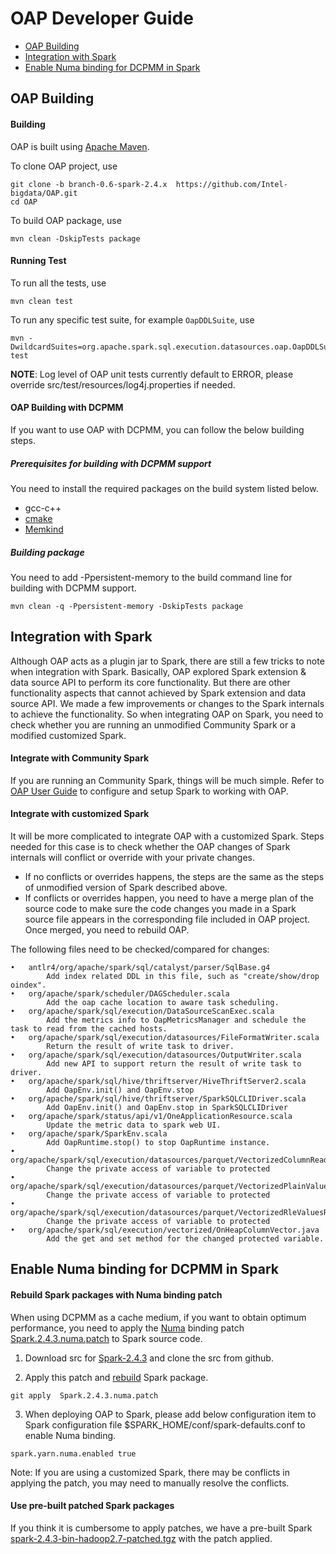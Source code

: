 # OAP Developer Guide

* [OAP Building](#OAP-Building)
* [Integration with Spark](#integration-with-spark)
* [Enable Numa binding for DCPMM in Spark](#enable-numa-binding-for-dcpmm-in-spark)



## OAP Building

#### Building
OAP is built using [Apache Maven](http://maven.apache.org/).

To clone OAP project, use

```
git clone -b branch-0.6-spark-2.4.x  https://github.com/Intel-bigdata/OAP.git
cd OAP
```

To build OAP package, use

```
mvn clean -DskipTests package
```

#### Running Test

To run all the tests, use
```
mvn clean test
```
To run any specific test suite, for example `OapDDLSuite`, use
```
mvn -DwildcardSuites=org.apache.spark.sql.execution.datasources.oap.OapDDLSuite test
```
**NOTE**: Log level of OAP unit tests currently default to ERROR, please override src/test/resources/log4j.properties if needed.


#### OAP Building with DCPMM

If you want to use OAP with DCPMM,  you can follow the below building steps.

##### Prerequisites for building with DCPMM support

You  need to install the required packages on the build system listed below.

- gcc-c++
- [cmake](https://help.directadmin.com/item.php?id=494)
- [Memkind](https://github.com/memkind/memkind)


##### Building package
You need to add -Ppersistent-memory to the build command line for building with DCPMM support.
```
mvn clean -q -Ppersistent-memory -DskipTests package
```

## Integration with Spark

Although OAP acts as a plugin jar to Spark, there are still a few tricks to note when integration with Spark. Basically, OAP explored Spark extension & data source API to perform its core functionality. But there are other functionality aspects that cannot achieved by Spark extension and data source API. We made a few improvements or changes to the Spark internals to achieve the functionality. So when integrating OAP on Spark, you need to check whether you are running an unmodified Community Spark or a modified customized Spark.

#### Integrate with Community Spark

If you are running an Community Spark, things will be much simple. Refer to [OAP User Guide](OAP-User-Guide.md) to configure and setup Spark to working with OAP.

#### Integrate with customized Spark

It will be more complicated to integrate OAP with a customized Spark. Steps needed for this case is to check whether the OAP changes of Spark internals will conflict or override with your private changes. 
- If no conflicts or overrides happens, the steps are the same as the steps of unmodified version of Spark described above. 
- If conflicts or overrides happen, you need to have a merge plan of the source code to make sure the code changes you made in a Spark source file appears in the corresponding file included in OAP project. Once merged, you need to rebuild OAP.

The following files need to be checked/compared for changes:

```
•	antlr4/org/apache/spark/sql/catalyst/parser/SqlBase.g4  
		Add index related DDL in this file, such as "create/show/drop oindex". 
•	org/apache/spark/scheduler/DAGScheduler.scala           
		Add the oap cache location to aware task scheduling.
•	org/apache/spark/sql/execution/DataSourceScanExec.scala   
		Add the metrics info to OapMetricsManager and schedule the task to read from the cached hosts.
•	org/apache/spark/sql/execution/datasources/FileFormatWriter.scala
		Return the result of write task to driver.
•	org/apache/spark/sql/execution/datasources/OutputWriter.scala  
		Add new API to support return the result of write task to driver.
•	org/apache/spark/sql/hive/thriftserver/HiveThriftServer2.scala
		Add OapEnv.init() and OapEnv.stop
•	org/apache/spark/sql/hive/thriftserver/SparkSQLCLIDriver.scala
		Add OapEnv.init() and OapEnv.stop in SparkSQLCLIDriver
•	org/apache/spark/status/api/v1/OneApplicationResource.scala    
		Update the metric data to spark web UI.
•	org/apache/spark/SparkEnv.scala
		Add OapRuntime.stop() to stop OapRuntime instance.
•	org/apache/spark/sql/execution/datasources/parquet/VectorizedColumnReader.java
		Change the private access of variable to protected
•	org/apache/spark/sql/execution/datasources/parquet/VectorizedPlainValuesReader.java
		Change the private access of variable to protected
•	org/apache/spark/sql/execution/datasources/parquet/VectorizedRleValuesReader.java
		Change the private access of variable to protected
•	org/apache/spark/sql/execution/vectorized/OnHeapColumnVector.java
		Add the get and set method for the changed protected variable.
```

## Enable Numa binding for DCPMM in Spark

#### Rebuild Spark packages with Numa binding patch 

When using DCPMM as a cache medium, if you want to obtain optimum performance, you need to apply the [Numa](https://www.kernel.org/doc/html/v4.18/vm/numa.html) binding patch [Spark.2.4.3.numa.patch](./Spark.2.4.3.numa.patch) to Spark source code.

1. Download src for [Spark-2.4.3](https://archive.apache.org/dist/spark/spark-2.4.3/spark-2.4.3.tgz) and clone the src from github.

2. Apply this patch and [rebuild](https://spark.apache.org/docs/latest/building-spark.html) Spark package.

```
git apply  Spark.2.4.3.numa.patch
```

3. When deploying OAP to Spark, please add below configuration item to Spark configuration file $SPARK_HOME/conf/spark-defaults.conf to enable Numa binding.

```
spark.yarn.numa.enabled true 
```
Note: If you are using a customized Spark, there may be conflicts in applying the patch, you may need to manually resolve the conflicts.

#### Use pre-built patched Spark packages 

If you think it is cumbersome to apply patches, we have a pre-built Spark [spark-2.4.3-bin-hadoop2.7-patched.tgz](https://github.com/Intel-bigdata/OAP/releases/download/v0.6.1-spark-2.4.3/spark-2.4.3-bin-hadoop2.7-patched.tgz) with the patch applied.


